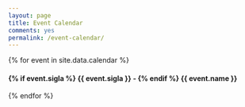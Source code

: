 ```yaml
---
layout: page
title: Event Calendar
comments: yes
permalink: /event-calendar/
---
```


{% for event in site.data.calendar %}
#### {% if event.sigla %} **{{ event.sigla }}** - {% endif %} {{ event.name }}

{% endfor %}
